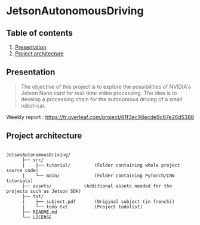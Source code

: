 # JetsonAutonomousDriving

## Table of contents

1. [Presentation](#presentation)
2. [Project architecture](#project-architecture)

## Presentation

>The objective of this project is to explore the possibilities of NVIDIA's Jetson Nano card for real-time video processing. The idea is to develop a processing chain for the autonomous driving of a small robot-car.

Weekly report : https://fr.overleaf.com/project/61f3ec98ecde9c67e26d5388

## Project architecture

<pre><code>
JetsonAutonomousDriving/
      ├── src/                   
      |    ├── tutorial/         (Folder containing whole project source code)
      |    └── main/             (Folder containing PyTorch/CNN tutorials)
      ├── assets/ 	         (Additional assets needed for the projects such as Jetson SDK)   
      ├── txt/                   
      |    ├── subject.pdf       (Original subject (in french))
      |    └── todo.txt          (Project todolist)
      ├── README.md		          
      └── LICENSE  
</pre></code>
